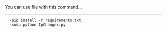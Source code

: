 You can use file with this command...
________________________
      -pip install -r requirements.txt
      -sudo python IpChanger.py
